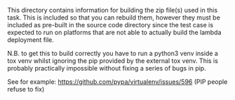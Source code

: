 This directory contains information for building the zip file(s) used in this task.  This
is included so that you can rebuild them, however they must be included as pre-built in
the source code directory since the test case is expected to run on platforms that are not
able to actually build the lambda deployment file.

N.B. to get this to build correctly you have to run a python3 venv inside a tox venv
whilst ignoring the pip provided by the external tox venv.  This is probably practically
impossible without fixing a series of bugs in pip.

See for example:  https://github.com/pypa/virtualenv/issues/596
(PIP people refuse to fix)
